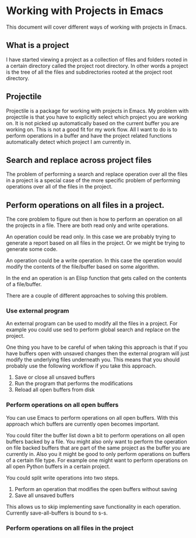 # Working with Projects in Emacs
This document will cover different ways of working with projects in
Emacs.

## What is a project
I have started viewing a project as a collection of files and folders
rooted in a certain directory called the project root directory. In
other words a project is the tree of all the files and subdirectories
rooted at the project root directory.

## Projectile
Projectile is a package for working with projects in Emacs. My problem
with projectile is that you have to explicitly select which project
you are working on. It is not picked up automatically based on the
current buffer you are working on. This is not a good fit for my work
flow. All I want to do is to perform operations in a buffer and have
the project related functions automatically detect which project I am
currently in.

## Search and replace across project files
The problem of performing a search and replace operation over all the
files in a project is a special case of the more specific problem of
performing operations over all of the files in the project.

## Perform operations on all files in a project.
The core problem to figure out then is how to perform an operation on
all the projects in a file. There are both read only and write operations.

An operation could be read only. In this case we are probably trying
to generate a report based on all files in the project. Or we might be
trying to generate some code.

An operation could be a write operation. In this case the operation
would modify the contents of the file/buffer based on some algorithm.

In the end an operation is an Elisp function that gets called on the
contents of a file/buffer.

There are a couple of different approaches to solving this problem.

### Use external program
An external program can be used to modify all the files in a project.
For example you could use sed to perform global search and replace on
the project.

One thing you have to be careful of when taking this approach is that
if you have buffers open with unsaved changes then the external
program will just modify the underlying files underneath you. This
means that you should probably use the following workflow if you take
this approach.

1. Save or close all unsaved buffers
2. Run the program that performs the modifications
3. Reload all open buffers from disk

### Perform operations on all open buffers
You can use Emacs to perform operations on all open buffers. With this
approach which buffers are currently open becomes important.

You could filter the buffer list down a bit to perform operations on
all open buffers backed by a file. You might also only want to perform
the operation on file backed buffers that are part of the same project
as the buffer you are currently in. Also you it might be good to only
perform operations on buffers of a certain file type. For example one
might want to perform operations on all open Python buffers in a
certain project.

You could split write operations into two steps.

1. Perform an operation that modifies the open buffers without saving
2. Save all unsaved buffers

This allows us to skip implementing save functionality in each
operation. Currently save-all-buffers is bound to s-s.

### Perform operations on all files in the project
